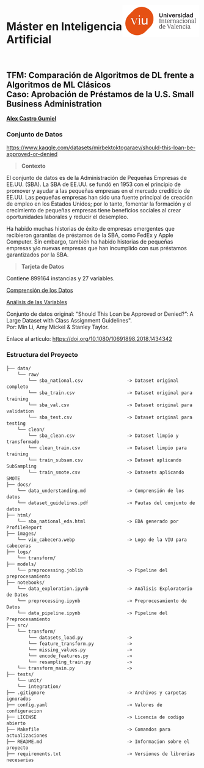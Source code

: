 <img align="right" src="images/viu_cabecera.webp" width="200px">

# Máster en Inteligencia Artificial <br><br>

## TFM: Comparación de Algoritmos de DL frente a Algoritmos de ML Clásicos <br> Caso: Aprobación de Préstamos de la U.S. Small Business Administration

[**Alex Castro Gumiel**](https://www.linkedin.com/in/alex-castro-gumiel/)

### Conjunto de Datos

https://www.kaggle.com/datasets/mirbektoktogaraev/should-this-loan-be-approved-or-denied

> **Contexto**

El conjunto de datos es de la Administración de Pequeñas Empresas de EE.UU. (SBA). La SBA de EE.UU. se fundó en 1953 con el principio de promover y ayudar a las pequeñas empresas en el mercado crediticio de EE.UU. Las pequeñas empresas han sido una fuente principal de creación de empleo en los Estados Unidos; por lo tanto, fomentar la formación y el crecimiento de pequeñas empresas tiene beneficios sociales al crear oportunidades laborales y reducir el desempleo.

Ha habido muchas historias de éxito de empresas emergentes que recibieron garantías de préstamos de la SBA, como FedEx y Apple Computer. Sin embargo, también ha habido historias de pequeñas empresas y/o nuevas empresas que han incumplido con sus préstamos garantizados por la SBA.

> **Tarjeta de Datos**

Contiene 899164 instancias y 27 variables.

[Comprensión de los Datos](docs/data_understanding.md)

[Análisis de las Variables](html/sba_national_eda.html)

Conjunto de datos original: "Should This Loan be Approved or Denied?”: A Large Dataset with Class Assignment Guidelines". <br> Por: Min Li, Amy Mickel & Stanley Taylor.

Enlace al artículo: https://doi.org/10.1080/10691898.2018.1434342

### Estructura del Proyecto

    ├── data/
        └── raw/
            └── sba_national.csv                -> Dataset original completo
            └── sba_train.csv                   -> Dataset original para training
            └── sba_val.csv                     -> Dataset original para validation
            └── sba_test.csv                    -> Dataset original para testing
        └── clean/
            └── sba_clean.csv                   -> Dataset limpio y transformado
            └── clean_train.csv                 -> Dataset limpio para training
            └── train_subsam.csv                -> Dataset aplicando SubSampling
            └── train_smote.csv                 -> Datasets aplicando SMOTE
    ├── docs/
        └── data_understanding.md               -> Comprensión de los datos
        └── dataset_guidelines.pdf              -> Pautas del conjunto de datos
    ├── html/
        └── sba_national_eda.html               -> EDA generado por ProfileReport
    ├── images/
        └── viu_cabecera.webp                   -> Logo de la VIU para cabeceras
    ├── logs/
        └── transform/
    ├── models/
        └── preprocessing.joblib                -> Pipeline del preprocesamiento
    ├── notebooks/
        └── data_exploration.ipynb              -> Análisis Exploratorio de Datos
        └── preprocessing.ipynb                 -> Preprocesamiento de Datos
        └── data_pipeline.ipynb                 -> Pipeline del Preprocesamiento
    ├── src/
        └── transform/
            └── datasets_load.py                -> 
            └── feature_transform.py            -> 
            └── missing_values.py               -> 
            └── encode_features.py              -> 
            └── resampling_train.py             -> 
        └── transform_main.py                   -> 
    ├── tests/
        └── unit/
        └── integration/
    ├── .gitignore                              -> Archivos y carpetas ignorados
    ├── config.yaml                             -> Valores de configuracion
    ├── LICENSE                                 -> Licencia de codigo abierto
    ├── Makefile                                -> Comandos para actualizaciones
    ├── README.md                               -> Informacion sobre el proyecto
    ├── requirements.txt                        -> Versiones de librerias necesarias

<!-- ```
$ python3 -m venv venv
$ source venv/bin/activate
$ pip install -r requirements.txt
``` -->
<!-- # . /opt/anaconda3/bin/activate && conda activate /Users/zorromac/.conda/envs/Master_IA -->
